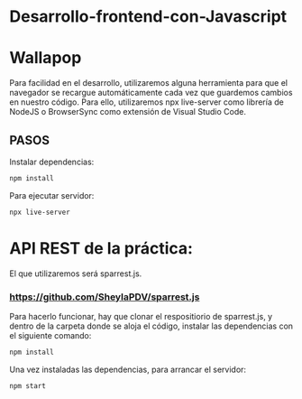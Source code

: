 # Desarrollo-frontend-con-Javascript

# Wallapop

Para facilidad en el desarrollo, utilizaremos alguna herramienta para que el navegador se recargue automáticamente cada vez que guardemos cambios en nuestro código. Para ello, utilizaremos npx live-server como librería de NodeJS o BrowserSync como extensión de Visual Studio Code.

## PASOS

Instalar dependencias:

```sh
npm install
```

Para ejecutar servidor:

```sh
npx live-server
```

# API REST de la práctica:

El que utilizaremos será sparrest.js.

### https://github.com/SheylaPDV/sparrest.js

Para hacerlo funcionar, hay que clonar el respositiorio de sparrest.js, y dentro de la carpeta donde se aloja el código, instalar las dependencias con el siguiente comando:

```sh
npm install
```

Una vez instaladas las dependencias, para arrancar el servidor:

```sh
npm start
```

